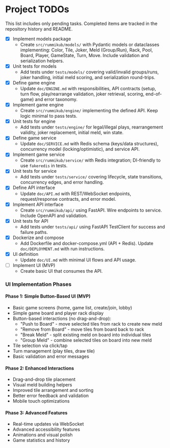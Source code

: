 # Project TODOs

This list includes only pending tasks. Completed items are tracked in the repository history and README.

- [x] Implement models package
  - Create `src/rummikub/models/` with Pydantic models or dataclasses implementing: Color, Tile, Joker, Meld (Group/Run), Rack, Pool, Board, Player, GameState, Turn, Move. Include validation and serialization helpers.
- [x] Unit tests for models
  - Add tests under `tests/models/` covering valid/invalid groups/runs, joker handling, initial meld scoring, and serialization round-trips.
- [x] Define game engine
  - Update `doc/ENGINE.md` with responsibilities, API contracts (setup, turn flow, play/rearrange validation, joker retrieval, scoring, end-of-game) and error taxonomy.
- [x] Implement game engine
  - Create `src/rummikub/engine/` implementing the defined API. Keep logic minimal to pass tests.
- [x] Unit tests for engine
  - Add tests under `tests/engine/` for legal/illegal plays, rearrangement validity, joker replacement, initial meld, win state.
- [x] Define game service
  - Update `doc/SERVICE.md` with Redis schema (keys/data structures), concurrency model (locking/optimistic), and service API.
- [x] Implement game service
  - Create `src/rummikub/service/` with Redis integration; DI-friendly to use `fakeredis` in tests.
- [x] Unit tests for service
  - Add tests under `tests/service/` covering lifecycle, state transitions, concurrency edges, and error handling.
- [x] Define API interface
  - Update `doc/API.md` with REST/WebSocket endpoints, request/response contracts, and error model.
- [x] Implement API interface
  - Create `src/rummikub/api/` using FastAPI. Wire endpoints to service. Include OpenAPI and validation.
- [x] Unit tests for API
  - Add tests under `tests/api/` using FastAPI TestClient for success and failure paths.
- [x] Dockerize and compose
  - Add Dockerfile and docker-compose.yml (API + Redis). Update `doc/DEPLOYMENT.md` with run instructions.
- [x] UI definition
  - Update `doc/UI.md` with minimal UI flows and API usage.
- [ ] Implement UI (MVP)
  - Create basic UI that consumes the API.
  
### UI Implementation Phases

#### Phase 1: Simple Button-Based UI (MVP)
- Basic game screens (home, game list, create/join, lobby)
- Simple game board and player rack display
- Button-based interactions (no drag-and-drop):
  - "Push to Board" - move selected tiles from rack to create new meld
  - "Remove from Board" - move tiles from board back to rack
  - "Break Meld" - split existing meld on board into individual tiles
  - "Group Meld" - combine selected tiles on board into new meld
- Tile selection via click/tap
- Turn management (play tiles, draw tile)
- Basic validation and error messages

#### Phase 2: Enhanced Interactions
- Drag-and-drop tile placement
- Visual meld building helpers
- Improved tile arrangement and sorting
- Better error feedback and validation
- Mobile touch optimizations

#### Phase 3: Advanced Features
- Real-time updates via WebSocket
- Advanced accessibility features
- Animations and visual polish
- Game statistics and history
